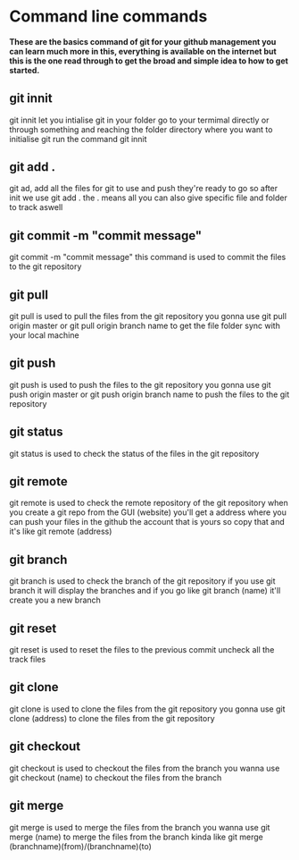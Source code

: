 # Command line commands
#### These are the basics command of git for your github management you can learn much more in this, everything is available on the internet but this is the one read through to get the broad and simple idea to how to get started.
## git innit
git innit let you intialise git in your folder go to your termimal directly or through something and reaching the folder directory where you want to initialise git run the command git innit

## git add . 
 git ad, add all the files for git to use and push they're ready to go so after init we use git add . the . means all you can also give specific file and folder to track aswell

 ## git commit -m "commit message"
 git commit -m "commit message" this command is used to commit the files to the git repository

 ## git pull 
 git pull is used to pull the files from the git repository you gonna use git pull origin master or git pull origin branch name to get the file folder sync with your local machine

 ## git push
 git push is used to push the files to the git repository you gonna use git push origin master or git push origin branch name to push the files to the git repository

 ## git status
 git status is used to check the status of the files in the git repository

 ## git remote
 git remote is used to check the remote repository of the git repository when you create a git repo from the GUI (website) you'll get a address where you can push your files in the github the account that is yours so copy that and it's like git remote (address)

 ## git branch
 git branch is used to check the branch of the git repository if you use git branch it will display the branches and if you go like git branch (name)
 it'll create you a new branch

 ## git reset
 git reset is used to reset the files to the previous commit uncheck all the track files

 ## git clone
 git clone is used to clone the files from the git repository you gonna use git clone (address) to clone the files from the git repository
 
 ## git checkout 
 git checkout is used to checkout the files from the branch you wanna use git checkout (name) to checkout the files from the branch
 
  ## git merge 
  git merge is used to merge the files from the branch you wanna use git merge (name) to merge the files from the branch
  kinda like git merge (branchname)(from)/(branchname)(to)


